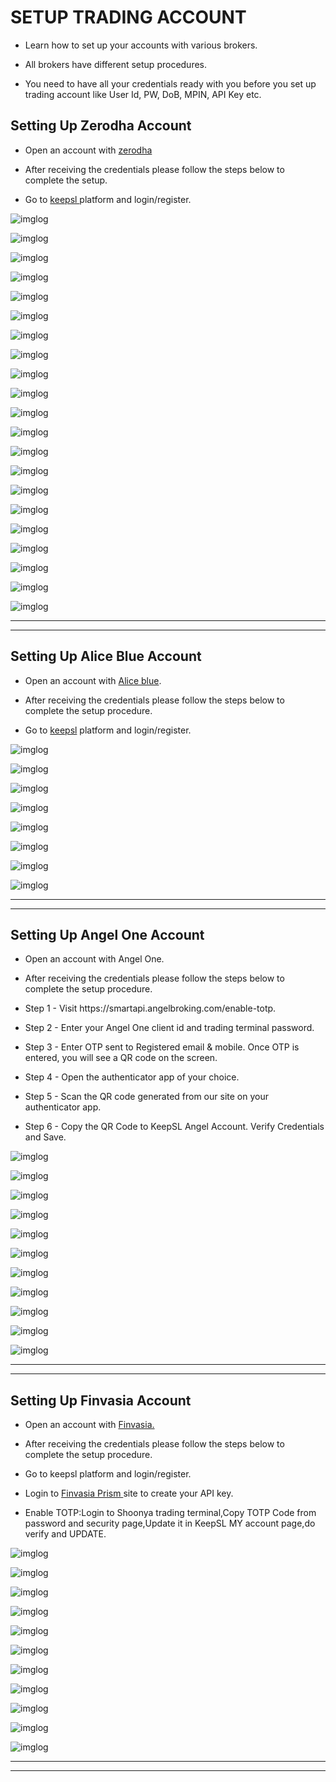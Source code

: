
# SETUP TRADING ACCOUNT 
<ul>
<li><p id:p>Learn how to set up your accounts with various brokers.</p></li>
<li> <p id:p>All brokers have different setup procedures. </p></li>
<li> <p id:p> You need to have all your credentials ready with you before you set up trading account like User Id, PW, DoB, MPIN, API Key etc. </p></li>

</ul>

## Setting Up Zerodha Account
<ul>
<li> <p id:p> Open an account with <a href="https://zerodha.com/open-account/">zerodha</a></p></li>
<li> <p id:p>After receiving the credentials please follow the steps below to complete the setup.</p></li>
<li><p id:p> Go to <a href="https://app.keepsl.com"> keepsl </a>platform and login/register. </p></li>
</ul>


![imglog](img/img2.PNG  ':id=img')

![imglog](img/img3.PNG  ':id=img')

![imglog](img/img4.PNG  ':id=img')

![imglog](img/img5.PNG  ':id=img')

![imglog](img/img6.PNG  ':id=img')

![imglog](img/img7.PNG  ':id=img')

![imglog](img/img8.PNG  ':id=img')

![imglog](img/img9.PNG  ':id=img')

![imglog](img/img10.PNG  ':id=img')

![imglog](img/img11.PNG  ':id=img')

![imglog](img/img12.PNG  ':id=img')

![imglog](img/img13.PNG  ':id=img')

![imglog](img/img14.PNG  ':id=img')

![imglog](img/img15.PNG  ':id=img')

![imglog](img/img16.PNG  ':id=img')

![imglog](img/img17.PNG  ':id=img')

![imglog](img/img18.PNG  ':id=img')

![imglog](img/img19.PNG  ':id=img')

![imglog](img/img20.PNG  ':id=img')

![imglog](img/img21.PNG  ':id=img')

![imglog](img/img22.PNG  ':id=img')

<hr><hr>


## Setting Up Alice Blue Account

<ul>
<li><p id:p>Open an account with <a href='https://a3.aliceblueonline.com/Alice blue'>Alice blue</a>.</p></li>
<li><p id:p>After receiving the credentials please follow the steps below to complete the setup  procedure.</p></li>
<li><p id:p>Go to <a href='https://app.keepsl.com'>keepsl</a> platform and login/register.</P></li>
</ul>

![imglog](img/img23.PNG  ':id=img')

![imglog](img/img24.PNG  ':id=img')

![imglog](img/img25.PNG  ':id=img')

![imglog](img/img26.PNG  ':id=img')

![imglog](img/img27.PNG  ':id=img')

![imglog](img/img28.PNG  ':id=img')

![imglog](img/img29.PNG  ':id=img')

![imglog](img/img30.PNG  ':id=img')



<hr> <hr>


## Setting Up Angel One Account

<ul>
<li><p id:p>Open an account with Angel One.</p></li>
<li><p id:p> After receiving the credentials please follow the steps below to complete the setup  procedure. </p> </li>
<li><p id:p>Step 1 - Visit https://smartapi.angelbroking.com/enable-totp.</p></li>
<li><p id:p>Step 2 - Enter your Angel One client id and trading terminal password.</p></li>
<li><p id:p>Step 3 - Enter OTP sent to Registered email & mobile. Once OTP is entered, you will see a QR code on the screen.</p></li>
<li><p id:p>Step 4 - Open the authenticator app of your choice.</p></li>
<li><p id:p>Step 5 - Scan the QR code generated from our site on your authenticator app.</p></li>
<li><p id:p>Step 6 - Copy the QR Code to KeepSL Angel Account. Verify Credentials and Save.</p></li>
</ul>

![imglog](img/img31.PNG  ':id=img')


![imglog](img/img32.PNG  ':id=img')

![imglog](img/img33.PNG  ':id=img')

![imglog](img/img34.PNG  ':id=img')

![imglog](img/img35.PNG  ':id=img')

![imglog](img/img36.PNG  ':id=img')

![imglog](img/img37.PNG  ':id=img')

![imglog](img/img38.PNG  ':id=img')

![imglog](img/img39.PNG  ':id=img')

![imglog](img/img40.PNG  ':id=img')

![imglog](img/img41.PNG  ':id=img')


<hr> <hr>


## Setting Up Finvasia Account 
<ul>
<li><p id:p>Open an account with <a href='https://prism.finvasia.com/'>Finvasia.</a></P</li>
<li><p id:p>After receiving the credentials please follow the steps below to complete the setup  procedure.</p></li>
<li><p id:p>Go to <a hef='https://app.keepsl.com'>keepsl</a> platform and login/register.</p></li>
<li><p id:p>Login to <a href='https://prism.finvasia.com/Users/dashboard#'> Finvasia Prism </a> site to create your API key.</p></li>
<li><p id:p>Enable TOTP:Login to Shoonya trading terminal,Copy TOTP Code from password and security page,Update it in KeepSL MY account page,do verify and UPDATE.</p></li>
</ul>

![imglog](img/img42.PNG  ':id=img')


![imglog](img/img43.PNG  ':id=img')

![imglog](img/img44.PNG  ':id=img')

![imglog](img/img45.PNG  ':id=img')

![imglog](img/img46.PNG  ':id=img')

![imglog](img/img47.PNG  ':id=img')

![imglog](img/img48.PNG  ':id=img')

![imglog](img/img49.PNG  ':id=img')

![imglog](img/img50.PNG  ':id=img')

![imglog](img/img51.PNG  ':id=img')

![imglog](img/img52.PNG  ':id=img')



<hr> <hr>
